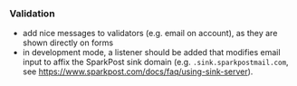 ### Validation
- add nice messages to validators (e.g. email on account), as they are shown directly on forms
- in development mode, a listener should be added that modifies email input to affix the SparkPost sink domain (e.g. `.sink.sparkpostmail.com`, see https://www.sparkpost.com/docs/faq/using-sink-server).

